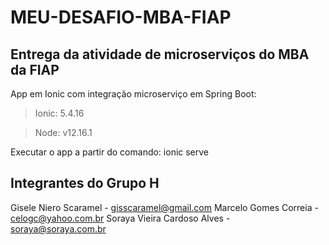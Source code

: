 # MEU-DESAFIO-MBA-FIAP
## Entrega da atividade de microserviços do MBA da FIAP

App em Ionic com integração microserviço em Spring Boot:
> Ionic: 5.4.16

> Node: v12.16.1

Executar o app a partir do comando: ionic serve

## Integrantes do Grupo H
Gisele Niero Scaramel - gisscaramel@gmail.com
Marcelo Gomes Correia - celogc@yahoo.com.br
Soraya Vieira Cardoso Alves - soraya@soraya.com.br

